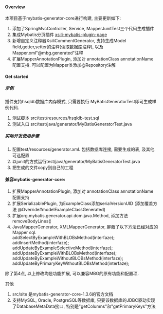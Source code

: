 #### Overview
本项目基于mybatis-generator-core进行构建, 主要更新如下:

1. 添加了SpringMvcController, Service, MapperJunitTest三个代码生成插件
2. 集成Mybatis分页插件 [xsili-mybatis-plugin-page](https://github.com/morningtea/xsili-mybatis-plugin-page "Mybatis分页插件")
4. 新增自定义注释器XsiliCommentGenerator, 支持生成Model field,getter,setter的注释(读取数据库注释), 以及Mapper.xml"@mbg.generated"注释
3. 扩展MapperAnnotationPlugin, 添加对 annotationClass annotationName 配置支持. 可以配置为Mapper类添加@Repository注解

#### Get started
##### 示例
插件支持hsqldb数据库内存模式, 只需要执行 MyBatisGeneratorTest即可生成样例代码.  
1. 测试脚本 src/test/resources/hsqldb-test.sql
2. 测试入口 src/test/java/generator/MyBatisGeneratorTest.java

##### 实际开发使用步骤
1. 配置test/resources/generator.xml. 包括数据库连接, 需要生成的表, 及其他可选配置
2. 以junit的方式运行test/java/generator/MyBatisGeneratorTest.java
3. 把生成的文件copy到自己的工程

#### 兼容mybatis-generator-core:
1. 扩展MapperAnnotationPlugin, 添加对 annotationClass annotationName 配置支持
2. 扩展SerializablePlugin, 为ExampleClass添加serialVersionUID (添加覆盖方法  @Override#modelExampleClassGenerated)
3. 扩展org.mybatis.generator.api.dom.java.Method, 添加方法removeBodyLines()
4. JavaMapperGenerator, XMLMapperGenerator, 屏蔽了以下方法已经对应的 Mapper sql.  
addSelectByExampleWithBLOBsMethod(interfaze);  
addInsertMethod(interfaze);  
addUpdateByExampleSelectiveMethod(interfaze);  
addUpdateByExampleWithBLOBsMethod(interfaze);  
addUpdateByExampleWithoutBLOBsMethod(interfaze);  
addUpdateByPrimaryKeyWithoutBLOBsMethod(interfaze);  

除了第4点, 以上修改均是功能扩展, 可以兼容MBG的原有功能和配置项.

其他
1. src/site 是mybatis-generator-core-1.3.6的官方文档
2. 支持MySQL, Oracle, PostgreSQL等数据库, 只要该数据库的JDBC驱动实现了DatabaseMetaData接口, 特别是"getColumns"和"getPrimaryKeys"方法
